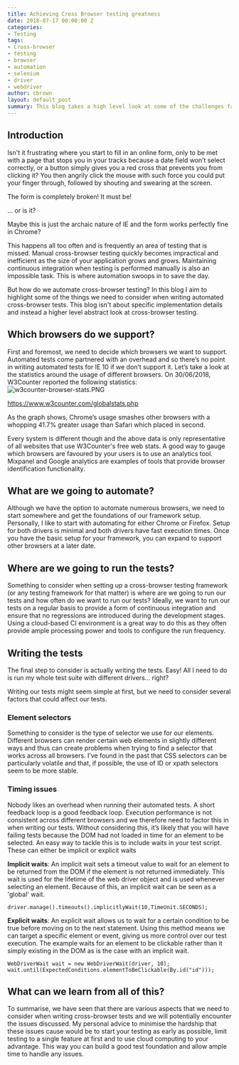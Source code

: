 ```yaml
---
title: Achieving Cross Browser testing greatness
date: 2018-07-17 00:00:00 Z
categories:
- Testing
tags:
- Cross-browser
- testing
- browser
- automation
- selenium
- driver
- webdriver
author: cbrown
layout: default_post
summary: This blog takes a high level look at some of the challenges faced when conducting automated cross-browser testing and discusses potential solutions to tackle these challenges.
---
```


## Introduction
Isn't it frustrating where you start to fill in an online form, only to be met with a page that stops you in your tracks because a date field won’t select correctly, or a button simply gives you a red cross that prevents you from clicking it? You then angrily click the mouse with such force you could put your finger through, followed by shouting and swearing at the screen.

The form is completely broken! It must be!

… or is it?

Maybe this is just the archaic nature of IE and the form works perfectly fine in Chrome?

This happens all too often and is frequently an area of testing that is missed. Manual cross-browser testing quickly becomes impractical and inefficient as the size of your application grows and grows. Maintaining continuous integration when testing is performed manually is also an impossible task. This is where automation swoops in to save the day.

But how do we automate cross-browser testing? In this blog I aim to highlight some of the things we need to consider when writing automated cross-browser tests. This blog isn't about specific implementation details and instead a higher level abstract look at cross-browser testing.

## Which browsers do we support?
First and foremost, we need to decide which browsers we want to support. Automated tests come partnered with an overhead and so there’s no point in writing automated tests for IE 10 if we don’t support it.
Let’s take a look at the statistics around the usage of different browsers. On 30/06/2018, W3Counter reported the following statistics:
![w3counter-browser-stats.PNG]({{site.baseurl}}/cbrown/assets/w3counter-browser-stats.PNG)


https://www.w3counter.com/globalstats.php

As the graph shows, Chrome’s usage smashes other browsers with a whopping 41.7% greater usage than Safari which placed in second.

Every system is different though and the above data is only representative of all websites that use W3Counter's free web stats. A good way to gauge which browsers are favoured by your users is to use an analytics tool. Mixpanel and Google analytics are examples of tools that provide browser identification functionality.

## What are we going to automate?
Although we have the option to automate numerous browsers, we need to start somewhere and get the foundations of our framework setup. Personally, I like to start with automating for either Chrome or Firefox. Setup for both drivers is minimal and both drivers have fast execution times. 
Once you have the basic setup for your framework, you can expand to support other browsers at a later date.

## Where are we going to run the tests?
Something to consider when setting up a cross-browser testing framework (or any testing framework for that matter) is where are we going to run our tests and how often do we want to run our tests? Ideally, we want to run our tests on a regular basis to provide a form of continuous integration and ensure that no regressions are introduced during the development stages. Using a cloud-based CI environment is a great way to do this as they often provide ample processing power and tools to configure the run frequency.

## Writing the tests
The final step to consider is actually writing the tests. Easy! All I need to do is run my whole test suite with different drivers… right?

Writing our tests might seem simple at first, but we need to consider several factors that could affect our tests.

### Element selectors
Something to consider is the type of selector we use for our elements. Different browsers can render certain web elements in slightly different ways and thus can create problems when trying to find a selector that works across all browsers. I’ve found in the past that CSS selectors can be particularly volatile and that, if possible, the use of ID or xpath selectors seem to be more stable.

### Timing issues
Nobody likes an overhead when running their automated tests. A short feedback loop is a good feedback loop. Execution performance is not consistent across different browsers and we therefore need to factor this in when writing our tests. Without considering this, it’s likely that you will have failing tests because the DOM had not loaded in time for an element to be selected.
An easy way to tackle this is to include waits in your test script. These can either be implicit or explicit waits

**Implicit waits**: An implicit wait sets a timeout value to wait for an element to be returned from the DOM if the element is not returned immediately. This wait is used for the lifetime of the web driver object and is used whenever selecting an element. Because of this, an implicit wait can be seen as a 'global' wait.

	driver.manage().timeouts().implicitlyWait(10,TimeUnit.SECONDS);

**Explicit waits**: An explicit wait allows us to wait for a certain condition to be true before moving on to the next statement. Using this method means we can target a specific element or event, giving us more control over our test execution. The example waits for an element to be clickable rather than it simply existing in the DOM as is the case with an implicit wait.

	WebDriverWait wait = new WebDriverWait(driver, 10);
	wait.until(ExpectedConditions.elementToBeClickable(By.id("id")));

## What can we learn from all of this?
To summarise, we have seen that there are various aspects that we need to consider when writing cross-browser tests and we will potentially encounter the issues discussed. My personal advice to minimise the hardship that these issues cause would be to start your testing as early as possible, limit testing to a single feature at first and to use cloud computing to your advantage. This way you can build a good test foundation and allow ample time to handle any issues.
